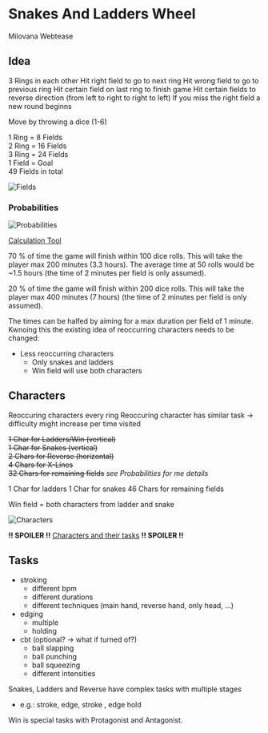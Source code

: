 # Snakes And Ladders Wheel

Milovana Webtease

## Idea

3 Rings in each other
Hit right field to go to next ring
Hit wrong field to go to previous ring
Hit certain field on last ring to finish game
Hit certain fields to reverse direction (from left to right to right to left)
If you miss the right field a new round beginns

Move by throwing a dice (1-6)

1 Ring = 8 Fields\
2 Ring = 16 Fields\
3 Ring = 24 Fields\
1 Field = Goal\
49 Fields in total

![Fields](https://raw.githubusercontent.com/BrightSprinkler/SnakesAndLaddersWheel/master/Fields.png)

### Probabilities

![Probabilities](https://raw.githubusercontent.com/BrightSprinkler/SnakesAndLaddersWheel/master/D6%20Probabilities.png)

[Calculation Tool](https://github.com/BrightSprinkler/SnakesAndLetterWheelProbabilities)

70 % of time the game will finish within 100 dice rolls.
This will take the player max 200 minutes (3.3 hours). The average time at 50 rolls would be ~1.5 hours (the time of 2 minutes per field is only assumed).

20 % of time the game will finish within 200 dice rolls.
This will take the player max 400 minutes (7 hours) (the time of 2 minutes per field is only assumed).

The times can be halfed by aiming for a max duration per field of 1 minute.\
Kwnoing this the existing idea of reoccurring characters needs to be changed:

- Less reoccurring characters
  - Only snakes and ladders
  - Win field will use both characters

## Characters

Reoccuring characters every ring
Reoccuring character has similar task -> difficulty might increase per time visited

~~1 Char for Ladders/Win (vertical)\
1 Char for Snakes (vertical)\
2 Chars for Reverse (horizontal)\
4 Chars for X-Lines\
32 Chars for remaining fields~~
_see Probabilities for me details_

1 Char for ladders
1 Char for snakes
46 Chars for remaining fields

Win field = both characters from ladder and snake

![Characters](https://raw.githubusercontent.com/BrightSprinkler/SnakesAndLaddersWheel/master/Characters.png)

**!! SPOILER !!**
[Characters and their tasks](Characters.md)
**!! SPOILER !!**

## Tasks

- stroking
  - different bpm
  - different durations
  - different techniques (main hand, reverse hand, only head, ...)
- edging
  - multiple
  - holding
- cbt (optional? -> what if turned of?)
  - ball slapping
  - ball punching
  - ball squeezing
  - different intensities

Snakes, Ladders and Reverse have complex tasks with multiple stages

- e.g.: stroke, edge, stroke , edge hold

Win is special tasks with Protagonist and Antagonist.
